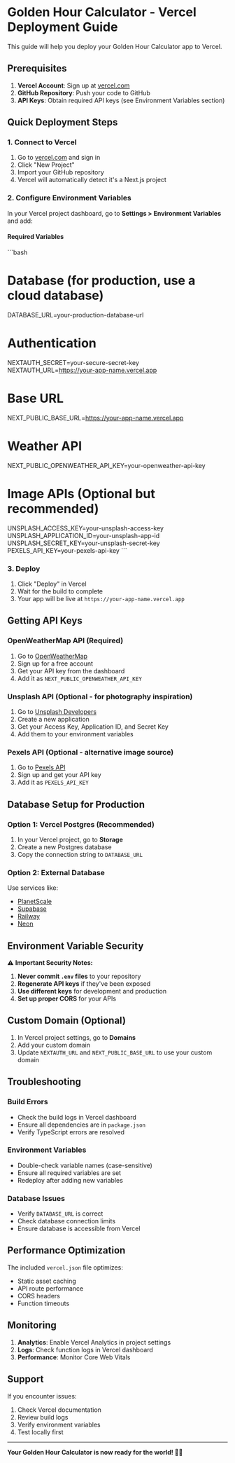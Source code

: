 # Golden Hour Calculator - Vercel Deployment Guide

This guide will help you deploy your Golden Hour Calculator app to Vercel.

## Prerequisites

1. **Vercel Account**: Sign up at [vercel.com](https://vercel.com)
2. **GitHub Repository**: Push your code to GitHub
3. **API Keys**: Obtain required API keys (see Environment Variables section)

## Quick Deployment Steps

### 1. Connect to Vercel

1. Go to [vercel.com](https://vercel.com) and sign in
2. Click "New Project"
3. Import your GitHub repository
4. Vercel will automatically detect it's a Next.js project

### 2. Configure Environment Variables

In your Vercel project dashboard, go to **Settings > Environment Variables** and add:

#### Required Variables

\`\`\`bash
# Database (for production, use a cloud database)
DATABASE_URL=your-production-database-url

# Authentication
NEXTAUTH_SECRET=your-secure-secret-key
NEXTAUTH_URL=https://your-app-name.vercel.app

# Base URL
NEXT_PUBLIC_BASE_URL=https://your-app-name.vercel.app

# Weather API
NEXT_PUBLIC_OPENWEATHER_API_KEY=your-openweather-api-key

# Image APIs (Optional but recommended)
UNSPLASH_ACCESS_KEY=your-unsplash-access-key
UNSPLASH_APPLICATION_ID=your-unsplash-app-id
UNSPLASH_SECRET_KEY=your-unsplash-secret-key
PEXELS_API_KEY=your-pexels-api-key
\`\`\`

### 3. Deploy

1. Click "Deploy" in Vercel
2. Wait for the build to complete
3. Your app will be live at `https://your-app-name.vercel.app`

## Getting API Keys

### OpenWeatherMap API (Required)
1. Go to [OpenWeatherMap](https://openweathermap.org/api)
2. Sign up for a free account
3. Get your API key from the dashboard
4. Add it as `NEXT_PUBLIC_OPENWEATHER_API_KEY`

### Unsplash API (Optional - for photography inspiration)
1. Go to [Unsplash Developers](https://unsplash.com/developers)
2. Create a new application
3. Get your Access Key, Application ID, and Secret Key
4. Add them to your environment variables

### Pexels API (Optional - alternative image source)
1. Go to [Pexels API](https://www.pexels.com/api/)
2. Sign up and get your API key
3. Add it as `PEXELS_API_KEY`

## Database Setup for Production

### Option 1: Vercel Postgres (Recommended)
1. In your Vercel project, go to **Storage**
2. Create a new Postgres database
3. Copy the connection string to `DATABASE_URL`

### Option 2: External Database
Use services like:
- [PlanetScale](https://planetscale.com/)
- [Supabase](https://supabase.com/)
- [Railway](https://railway.app/)
- [Neon](https://neon.tech/)

## Environment Variable Security

⚠️ **Important Security Notes:**

1. **Never commit `.env` files** to your repository
2. **Regenerate API keys** if they've been exposed
3. **Use different keys** for development and production
4. **Set up proper CORS** for your APIs

## Custom Domain (Optional)

1. In Vercel project settings, go to **Domains**
2. Add your custom domain
3. Update `NEXTAUTH_URL` and `NEXT_PUBLIC_BASE_URL` to use your custom domain

## Troubleshooting

### Build Errors
- Check the build logs in Vercel dashboard
- Ensure all dependencies are in `package.json`
- Verify TypeScript errors are resolved

### Environment Variables
- Double-check variable names (case-sensitive)
- Ensure all required variables are set
- Redeploy after adding new variables

### Database Issues
- Verify `DATABASE_URL` is correct
- Check database connection limits
- Ensure database is accessible from Vercel

## Performance Optimization

The included `vercel.json` file optimizes:
- Static asset caching
- API route performance
- CORS headers
- Function timeouts

## Monitoring

1. **Analytics**: Enable Vercel Analytics in project settings
2. **Logs**: Check function logs in Vercel dashboard
3. **Performance**: Monitor Core Web Vitals

## Support

If you encounter issues:
1. Check Vercel documentation
2. Review build logs
3. Verify environment variables
4. Test locally first

---

**Your Golden Hour Calculator is now ready for the world! 🌅📸**
